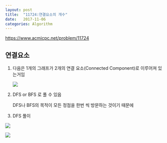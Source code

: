```yaml
---
layout: post
title:  "11724:연결요소의 개수"
date:   2017-11-06
categories: Algorithm
---
```



<https://www.acmicpc.net/problem/11724>

## 연결요소


1. 다음은 1개의 그래프가 2개의 연결 요소(Connected Component)로 이루어져 있는거임

   ![](/image/10.png)


2. DFS or BFS 로 풀 수 있음 

	DFS나 BFS의 목적이 모든 정점을 한번 씩 방문하는 것이기 때문에 


3. DFS 풀이

  ![](/image/11.png)

  ![](/image/12.png)


​	


